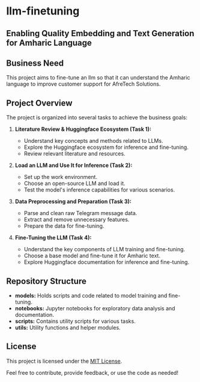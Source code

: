 # llm-finetuning
## Enabling Quality Embedding and Text Generation for Amharic Language

## Business Need

This project aims to fine-tune an llm so that it can understand the Amharic language to improve customer support for AfreTech Solutions. 

## Project Overview

The project is organized into several tasks to achieve the business goals:

1. **Literature Review & Huggingface Ecosystem (Task 1):**
   - Understand key concepts and methods related to LLMs.
   - Explore the Huggingface ecosystem for inference and fine-tuning.
   - Review relevant literature and resources.

2. **Load an LLM and Use It for Inference (Task 2):**
   - Set up the work environment.
   - Choose an open-source LLM and load it.
   - Test the model's inference capabilities for various scenarios.

3. **Data Preprocessing and Preparation (Task 3):**
   - Parse and clean raw Telegram message data.
   - Extract and remove unnecessary features.
   - Prepare the data for fine-tuning.

4. **Fine-Tuning the LLM (Task 4):**
   - Understand the key components of LLM training and fine-tuning.
   - Choose a base model and fine-tune it for Amharic text.
   - Explore Huggingface documentation for inference and fine-tuning.


## Repository Structure

- **models:** Holds scripts and code related to model training and fine-tuning.
- **notebooks:** Jupyter notebooks for exploratory data analysis and documentation.
- **scripts:** Contains utility scripts for various tasks.
- **utils:** Utility functions and helper modules.



## License

This project is licensed under the [MIT License](LICENSE).

Feel free to contribute, provide feedback, or use the code as needed!
